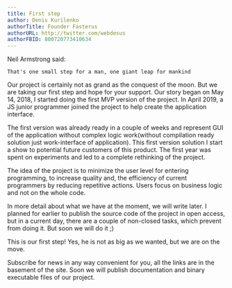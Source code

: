 ```yaml
---
title: First step 
author: Denis Kurilenko 
authorTitle: Founder Fasterus
authorURL: http://twitter.com/webdesus
authorFBID: 800720773410634
---
```


Neil Armstrong said: 
```text
That's one small step for a man, one giant leap for mankind
```

Our project is certainly not as grand as the conquest of the moon.
But we are taking our first step and hope for your support.
Our story began on May 14, 2018, I started doing the first MVP version of the project.
In April 2019, a JS junior programmer joined the project to help create the application interface.

The first version was already ready in a couple of weeks and represent GUI of the application without complex logic work(without compilation ready solution just work-interface of application).
This first version solution I start a show to potential future customers of this product.
The first year was spent on experiments and led to a complete rethinking of the project.

The idea of the project is to minimize the user level for entering programming, 
to increase quality and, 
the efficiency of current programmers by reducing repetitive actions. 
Users focus on business logic and not on the whole code.

In more detail about what we have at the moment, we will write later.
I planned for earlier to publish the source code of the project in open access, 
but in a current day, there are a couple of non-closed tasks, 
which prevent from doing it. But soon we will do it ;)

This is our first step! Yes, he is not as big as we wanted, but we are on the move. 

Subscribe for news in any way convenient for you, all the links are in the basement of the site.
Soon we will publish documentation and binary executable files of our project.

